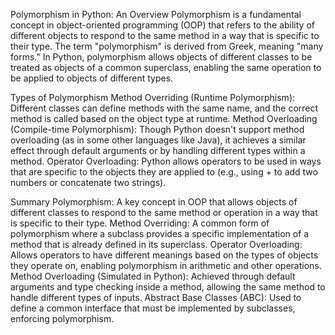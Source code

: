 Polymorphism in Python: An Overview
Polymorphism is a fundamental concept in object-oriented programming (OOP) that refers to the ability of different objects to respond to the same method in a way that is specific to their type. The term "polymorphism" is derived from Greek, meaning "many forms." In Python, polymorphism allows objects of different classes to be treated as objects of a common superclass, enabling the same operation to be applied to objects of different types.

Types of Polymorphism
Method Overriding (Runtime Polymorphism): Different classes can define methods with the same name, and the correct method is called based on the object type at runtime.
Method Overloading (Compile-time Polymorphism): Though Python doesn't support method overloading (as in some other languages like Java), it achieves a similar effect through default arguments or by handling different types within a method.
Operator Overloading: Python allows operators to be used in ways that are specific to the objects they are applied to (e.g., using + to add two numbers or concatenate two strings).


Summary
Polymorphism: A key concept in OOP that allows objects of different classes to respond to the same method or operation in a way that is specific to their type.
Method Overriding: A common form of polymorphism where a subclass provides a specific implementation of a method that is already defined in its superclass.
Operator Overloading: Allows operators to have different meanings based on the types of objects they operate on, enabling polymorphism in arithmetic and other operations.
Method Overloading (Simulated in Python): Achieved through default arguments and type checking inside a method, allowing the same method to handle different types of inputs.
Abstract Base Classes (ABC): Used to define a common interface that must be implemented by subclasses, enforcing polymorphism.